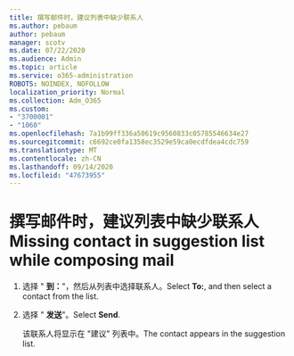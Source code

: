 ```yaml
---
title: 撰写邮件时，建议列表中缺少联系人
ms.author: pebaum
author: pebaum
manager: scotv
ms.date: 07/22/2020
ms.audience: Admin
ms.topic: article
ms.service: o365-administration
ROBOTS: NOINDEX, NOFOLLOW
localization_priority: Normal
ms.collection: Adm_O365
ms.custom:
- "3700001"
- "1060"
ms.openlocfilehash: 7a1b99ff336a50619c9560833c05785546634e27
ms.sourcegitcommit: c6692ce0fa1358ec3529e59ca0ecdfdea4cdc759
ms.translationtype: MT
ms.contentlocale: zh-CN
ms.lasthandoff: 09/14/2020
ms.locfileid: "47673955"
---
```

# <a name="missing-contact-in-suggestion-list-while-composing-mail"></a><span data-ttu-id="b779a-102">撰写邮件时，建议列表中缺少联系人</span><span class="sxs-lookup"><span data-stu-id="b779a-102">Missing contact in suggestion list while composing mail</span></span>

1. <span data-ttu-id="b779a-103">选择 " **到：**"，然后从列表中选择联系人。</span><span class="sxs-lookup"><span data-stu-id="b779a-103">Select **To:**, and then select a contact from the list.</span></span>
2. <span data-ttu-id="b779a-104">选择 " **发送**"。</span><span class="sxs-lookup"><span data-stu-id="b779a-104">Select **Send**.</span></span>

    <span data-ttu-id="b779a-105">该联系人将显示在 "建议" 列表中。</span><span class="sxs-lookup"><span data-stu-id="b779a-105">The contact appears in the suggestion list.</span></span>